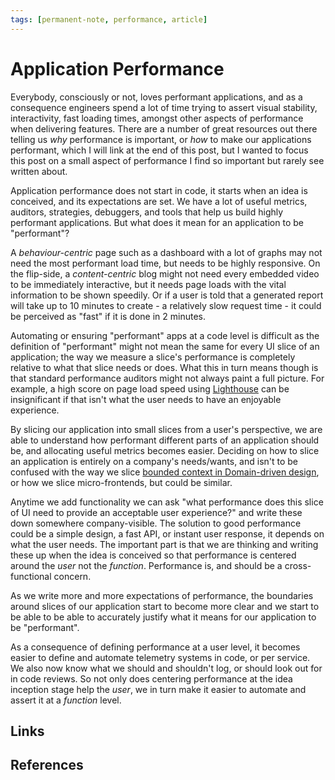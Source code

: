 ```yaml
---
tags: [permanent-note, performance, article]
---
```


# Application Performance

Everybody, consciously or not, loves performant applications, and as a consequence engineers spend a lot of time trying to assert visual stability, interactivity, fast loading times, amongst other aspects of performance when delivering features. There are a number of great resources out there telling us *why* performance is important, or *how* to make our applications performant, which I will link at the end of this post, but I wanted to focus this post on a small aspect of performance I find so important but rarely see written about.

Application performance does not start in code, it starts when an idea is conceived, and its expectations are set. We have a lot of useful metrics, auditors, strategies, debuggers, and tools that help us build highly performant applications. But what does it mean for an application to be "performant"?

A _behaviour-centric_ page such as a dashboard with a lot of graphs may not need the most performant load time, but needs to be highly responsive. On the flip-side, a _content-centric_ blog might not need every embedded video to be immediately interactive, but it needs page loads with the vital information to be shown speedily. Or if a user is told that a generated report will take up to 10 minutes to create - a relatively slow request time - it could be perceived as "fast" if it is done in 2 minutes.

Automating or ensuring "performant" apps at a code level is difficult as the definition of "performant" might not mean the same for every UI slice of an application; the way we measure a slice's performance is completely relative to what that slice needs or does. What this in turn means though is that standard performance auditors might not always paint a full picture. For example, a high score on page load speed using [Lighthouse](https://developers.google.com/web/tools/lighthouse) can be insignificant if that isn't what the user needs to have an enjoyable experience.

By slicing our application into small slices from a user's perspective, we are able to understand how performant different parts of an application should be, and allocating useful metrics becomes easier.  Deciding on how to slice an application is entirely on a company's needs/wants, and isn't to be confused with the way we slice [bounded context in Domain-driven design](https://martinfowler.com/bliki/BoundedContext.html), or how we slice micro-frontends, but could be similar.

Anytime we add functionality we can ask "what performance does this slice of UI need to provide an acceptable user experience?" and write these down somewhere company-visible. The solution to good performance could be a simple design, a fast API, or instant user response, it depends on what the user needs. The important part is that we are thinking and writing these up when the idea is conceived so that performance is centered around the *user* not the *function*. Performance is, and should be a cross-functional concern.

As we write more and more expectations of performance, the boundaries around slices of our application start to become more clear and we start to be able to be able to accurately justify what it means for our application to be "performant".

As a consequence of defining performance at a user level, it becomes easier to define and automate telemetry systems in code, or per service. We also now know what we should and shouldn't log, or should look out for in code reviews. So not only does centering performance at the idea inception stage help the *user*, we in turn make it easier to automate and assert it at a *function* level.

## Links

## References
